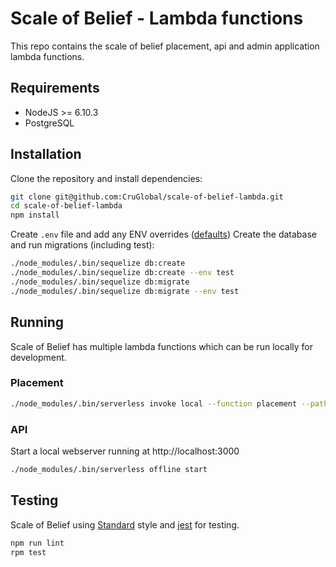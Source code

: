# Scale of Belief - Lambda functions

This repo contains the scale of belief placement, api and admin application lambda functions.

## Requirements
* NodeJS >= 6.10.3
* PostgreSQL

## Installation
Clone the repository and install dependencies:
```bash
git clone git@github.com:CruGlobal/scale-of-belief-lambda.git
cd scale-of-belief-lambda
npm install
```

Create `.env` file and add any ENV overrides ([defaults](https://github.com/CruGlobal/scale-of-belief-lambda/blob/master/config/environment.js))
Create the database and run migrations (including test):
```bash
./node_modules/.bin/sequelize db:create
./node_modules/.bin/sequelize db:create --env test
./node_modules/.bin/sequelize db:migrate
./node_modules/.bin/sequelize db:migrate --env test
```

## Running
Scale of Belief has multiple lambda functions which can be run locally for development.

### Placement
```bash
./node_modules/.bin/serverless invoke local --function placement --path {path/to/event.js}
```

### API
Start a local webserver running at http://localhost:3000
```bash
./node_modules/.bin/serverless offline start
```


## Testing

Scale of Belief using [Standard](https://standardjs.com/) style and [jest](https://facebook.github.io/jest/docs/en/getting-started.html) for testing.
```bash
npm run lint
rpm test
```
